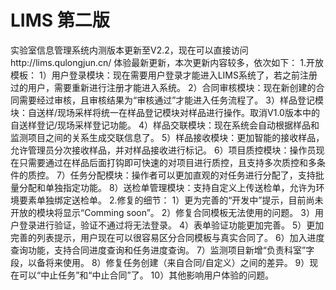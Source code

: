 # LIMS 第二版

实验室信息管理系统内测版本更新至V2.2，现在可以直接访问http://lims.qulongjun.cn/ 体验最新更新，本次更新内容较多，依次如下：
1.开放模板：
 1）用户登录模块：现在需要用户登录才能进入LIMS系统了，若之前注册过的用户，需要重新进行注册才能进入系统。
 2）合同审核模块：现在新创建的合同需要经过审核，且审核结果为“审核通过”才能进入任务流程了。
 3）样品登记模块：自送样/现场采样将统一在样品登记模块对样品进行操作。取消V1.0版本中的自送样登记/现场采样登记功能。
 4）样品交联模块：现在系统会自动根据样品和监测项目之间的关系生成交联信息了。
 5）样品接收模块：更加智能的接收样品，允许管理员分次接收样品，并对样品接收进行标记。
 6）项目质控模块：操作员现在只需要通过在样品后面打钩即可快速的对项目进行质控，且支持多次质控和多条件的质控。
 7）任务分配模块：操作者可以更加直观的对任务进行分配了，支持批量分配和单独指定功能。
 8）送检单管理模块：支持自定义上传送检单，允许为环境要素单独绑定送检单。
2.修复的细节：
 1）更为完善的“开发中”提示，目前尚未开放的模块将显示“Comming soon”。
 2）修复合同模板无法使用的问题。
 3）用户登录进行验证，验证不通过将无法登录。
 4）表单验证功能更加完善。
 5）更加完善的列表提示，用户现在可以很容易区分合同模板与真实合同了。
 6）加入进度查询功能，支持合同进度查询和任务进度查询。
 7）监测项目新增“负责科室”字段，以备将来使用。
 8）修复任务创建（来自合同/自定义）之间的差异。
 9）现在可以“中止任务”和“中止合同”了。
 10）其他影响用户体验的问题。
 
